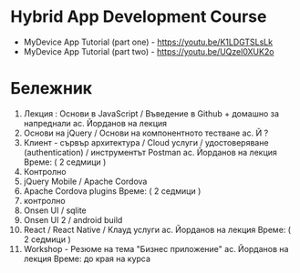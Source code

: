 # Hybrid App Development Course

- MyDevice App Tutorial (part one) - https://youtu.be/K1LDGTSLsLk
- MyDevice App Tutorial (part two) - https://youtu.be/UQzel0XUK2o

# Бележник
1) Лекция : Основи в JavaScript / Въведение в Github + домашно за напреднали ас. Йорданов на лекция
2) Основи на jQuery / Основи на компонентното тестване ас. Й ?
3) Клиент - сървър архитектура / Cloud услуги / удостоверяване (authentication) / инструментът Postman ас. Йорданов на лекция
Време: ( 2 седмици )
4) Контролно
5) jQuery Mobile / Apache Cordova
6) Apache Cordova plugins
Време: ( 2 седмици )
7) контролно
8) Onsen UI / sqlite
0) Onsen UI 2 / android build 
10) React / React Native / Клауд услуги ас. Йорданов на лекция
Време: ( 2 седмици )
11) Workshop - Резюме на тема "Бизнес приложение" ас. Йорданов на лекция
Време: до края на курса


